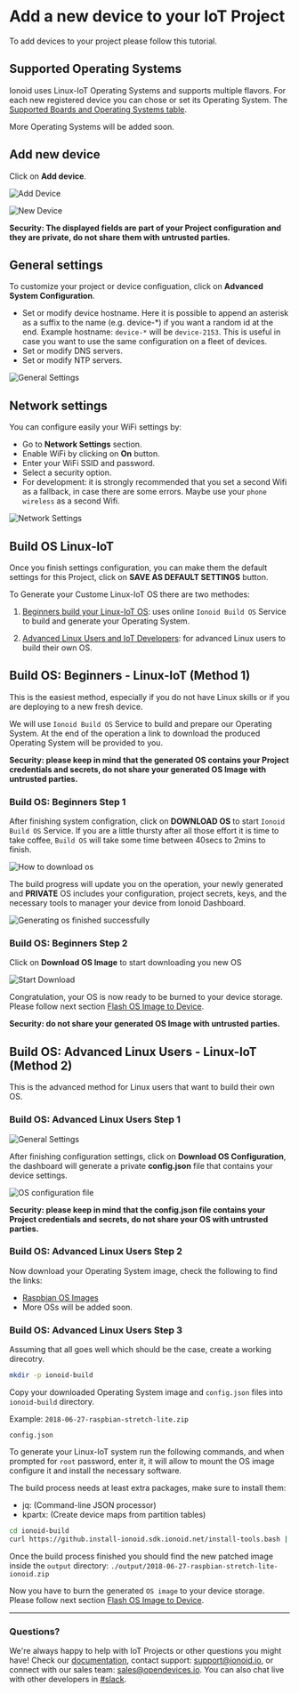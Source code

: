 # Add a new device to your IoT Project

To add devices to your project please follow this tutorial.

## Supported Operating Systems

Ionoid uses Linux-IoT Operating Systems and supports multiple
flavors. For each new registered device you can chose or set its
Operating System. The [Supported Boards and Operating Systems table](https://docs.ionoid.io/#/../NewProject/newProject?id=supported-boards-and-operating-systems-table).

More Operating Systems will be added soon.


## Add new device

Click on **Add device**.
 
![Add Device](AddDevice.png)


![New Device](NewDevice.png)

**Security: The displayed fields are part of your Project configuration and they are
private, do not share them with untrusted parties.**


## General settings

To customize your project or device configuation, click on **Advanced System Configuration**.

 - Set or modify device hostname. Here it is possible to append an asterisk as a suffix to the name (e.g. device-\*) if you want a random id at the end. Example hostname: `device-*` will be `device-2153`. This is useful in case you want to use the same configuration on a fleet of devices.
 - Set or modify DNS servers.
 - Set or modify NTP servers.

![General Settings](GeneralSettings.png)


## Network settings

You can configure easily your WiFi settings by:

 - Go to  **Network Settings** section.
 - Enable WiFi by clicking on **On** button.
 - Enter your WiFi SSID and password.
 - Select a security option.
 - For development: it is strongly recommended that you set a second Wifi as a fallback,
 in case there are some errors. Maybe use your `phone wireless` as a second
 Wifi.

![Network Settings](wifi-config.gif)


## Build OS Linux-IoT

Once you finish settings configuration, you can make them the default settings for this Project, click on **SAVE AS DEFAULT SETTINGS** button.

To Generate your Custome Linux-IoT OS there are two methodes:

 1) [Beginners build your Linux-IoT
 OS](https://docs.ionoid.io/#/../NewDevice/newDevice?id=build-os-beginners-linux-iot-method-1): uses online `Ionoid Build OS` Service to build and generate your Operating System.

 2) [Advanced Linux Users and IoT
 Developers](https://docs.ionoid.io/#/../NewDevice/newDevice?id=build-os-advanced-linux-users-linux-iot-method-2): for advanced Linux users to build their own OS.


## Build OS: Beginners - Linux-IoT (Method 1)

This is the easiest method, especially if you do not have Linux skills
or if you are deploying to a new fresh device.

We will use `Ionoid Build OS` Service to build and prepare our Operating
System. At the end of the operation a link to download the produced
Operating System will be provided to you.

**Security: please keep in mind that the generated OS contains your Project credentials and secrets, do not share your generated OS Image with untrusted parties.**


### Build OS: Beginners Step 1

After finishing system configration, click on **DOWNLOAD OS** to start `Ionoid Build OS` Service. If you are a little thursty after all those effort it is time to take coffee, `Build OS` will take some time between 40secs to 2mins to finish.

![How to download os](./DownloadOsAnim.gif)

The build progress will update you on the operation, your newly
generated and **PRIVATE** OS includes your configuration, project
secrets, keys, and the necessary tools to manager your device from
Ionoid Dashboard.

![Generating os finished successfully](./DownloadOsEndAnim.png)


### Build OS: Beginners Step 2

Click on **Download OS Image** to start downloading you new OS

![Start Download](./DownloadOsDownloadButton.png)

Congratulation, your OS is now ready to be burned to your device storage. Please follow next section
[Flash OS Image to
Device](https://docs.ionoid.io/#/../FlashDevice/FlashDevice).

**Security: do not share your generated OS Image with untrusted parties.**



## Build OS: Advanced Linux Users - Linux-IoT (Method 2)

This is the advanced method for Linux users that want to build their own OS.


### Build OS: Advanced Linux Users Step 1

![General Settings](GeneralSettings.png)

After finishing configuration settings, click on **Download OS Configuration**, the dashboard will generate a private **config.json** file that contains your device settings.

![OS configuration file](OSconfig.png)

**Security: please keep in mind that the config.json file contains your Project credentials and secrets, do not share your OS with untrusted parties.**


### Build OS: Advanced Linux Users Step 2

Now download your Operating System image, check the following to find the links:

- [Raspbian OS Images](https://www.raspberrypi.org/downloads/raspbian/)
- More OSs will be added soon.


### Build OS: Advanced Linux Users Step 3

Assuming that all goes well which should be the case, create a working direcotry.

```bash
mkdir -p ionoid-build
```

Copy your downloaded Operating System image and `config.json` files into `ionoid-build`
directory.

Example:
`2018-06-27-raspbian-stretch-lite.zip`

`config.json`


To generate your Linux-IoT system run the following commands, and when
prompted for `root` password, enter it, it will allow to mount the OS image
configure it and install the necessary software.

The build process needs at least extra packages, make sure to install
them:

- jq: (Command-line JSON processor)
- kpartx: (Create device maps from partition tables)


```bash
cd ionoid-build
curl https://github.install-ionoid.sdk.ionoid.net/install-tools.bash | IMAGE=2018-11-13-raspbian-stretch-lite.zip CONFIG=config.json bash

```

Once the build process finished you should find the new patched image inside the `output`
directory:
`./output/2018-06-27-raspbian-stretch-lite-ionoid.zip`


Now you have to burn the generated `OS image` to your device storage. Please follow next section
[Flash OS Image to
Device](https://docs.ionoid.io/#/../FlashDevice/FlashDevice).


---


### Questions?
We're always happy to help with IoT Projects or other questions you might have! Check our [documentation](https://docs.ionoid.io/#/), contact support: support@ionoid.io, or connect with our sales team: sales@opendevices.io. You can also chat live with other developers in  [#slack](https://ionoidcommunity.slack.com/join/shared_invite/enQtNTAzMTEwMTc5NDc2LTM2ODgxY2VmYTljNjM2NTNmZmVjYTEzY2Q4NTgyZTljYzI3MzhiZGRlODkzNTE3NTE3ODk5ZmFjNjYzOGRjZTM).
